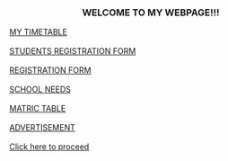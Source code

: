 <!DOCTYPE html>

<html>
<head>
      </head>
    <meta charset="utf-8">
    <title>MY WEBPAGE</title>
</head>
<body>
 
 <h3 align= "center"><front color= "purple"><b><b></b></b>WELCOME TO MY WEBPAGE!!!</front></h3>
 <a href="Timetable.html">MY TIMETABLE</a><br><br>
 <a href="Student Registration.html">STUDENTS REGISTRATION FORM</a><br><br>
 <a href="Textbox.html">REGISTRATION FORM</a><br><br>
 <a href="Nestedlist.html">SCHOOL NEEDS</a><br><br>
 <a href="Table.html">MATRIC TABLE</a><br><br>
 <a href="Advertisement.html">ADVERTISEMENT</a><br><br>
 <a href="Student Registration.html"><front color="white"> Click here to proceed</front></a>

 </body> 
 </html>


